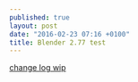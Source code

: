 ```yaml
---
published: true
layout: post
date: "2016-02-23 07:16 +0100"
title: Blender 2.77 test
---
```


[change log wip](http://wiki.blender.org/index.php/Dev:Ref/Release_Notes/2.77)
